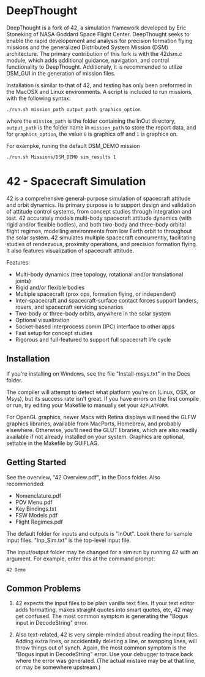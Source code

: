 # DeepThought

DeepThought is a fork of 42, a simulation framework developed by Eric Stoneking
of NASA Goddard Space Flight Center. DeepThought seeks to enable the rapid
developement and analysis for precision formation flying missions and the
generalized Distributed System Mission (DSM) architecture. The primary contribution
of this fork is with the 42dsm.c module, which adds additional guidance, navigation,
and control functionality to DeepThought. Additionaly, it is recommended to utilze
DSM_GUI in the generation of mission files.

Installation is similar to that of 42, and testing has only been preformed in
the MacOSX and Linux environments. A script is included to run missions, with
the following syntax:

```./run.sh mission_path output_path graphics_option```

where the `mission_path` is the folder containing the InOut directory,
`output_path` is the folder name in `mission_path` to store the report data,
and for `graphics_option`, the value `0` is graphics off and `1` is graphics on.

For exampke, runing the default DSM_DEMO mission

```./run.sh Missions/DSM_DEMO sim_results 1```

# 42 - Spacecraft Simulation

42 is a comprehensive general-purpose simulation of spacecraft attitude and
orbit dynamics. Its primary purpose is to support design and validation of
attitude control systems, from concept studies through integration and test. 42
accurately models multi-body spacecraft attitude dynamics (with rigid and/or
flexible bodies), and both two-body and three-body orbital flight regimes,
modelling environments from low Earth orbit to throughout the solar system. 42
simulates multiple spacecraft concurrently, facilitating studies of rendezvous,
proximity operations, and precision formation flying. It also features
visualization of spacecraft attitude.

Features:

  - Multi-body dynamics (tree topology, rotational and/or translational
    joints)
  - Rigid and/or flexible bodies
  - Multiple spacecraft (prox ops, formation flying, or independent)
  - Inter-spacecraft and spacecraft-surface contact forces support landers,
    rovers, and spacecraft servicing scenarios
  - Two-body or three-body orbits, anywhere in the solar system
  - Optional visualization
  - Socket-based interprocess comm (IPC) interface to other apps
  - Fast setup for concept studies
  - Rigorous and full-featured to support full spacecraft life cycle

## Installation

If you're installing on Windows, see the file "Install-msys.txt" in the Docs
folder.

The compiler will attempt to detect what platform you're on (Linux, OSX, or
Msys), but its success rate isn't great. If you have errors on the first
compile or run, try editing your Makefile to manually set your `42PLATFORM`.

For OpenGL graphics, newer Macs with Retina displays will need the GLFW graphics libraries, available from MacPorts, Homebrew, and probably elsewhere.  Otherwise, you'll need the GLUT libraries, which are also readily available if not already installed on your system.  Graphics are optional, settable in the Makefile by GUIFLAG.

## Getting Started

See the overview, "42 Overview.pdf", in the Docs folder. Also recommended:

- Nomenclature.pdf
- POV Menu.pdf
- Key Bindings.txt
- FSW Models.pdf
- Flight Regimes.pdf

The default folder for inputs and outputs is "InOut". Look there for sample
input files. "Inp_Sim.txt" is the top-level input file.

The input/output folder may be changed for a sim run by running 42 with an
argument. For example, enter this at the command prompt:

    42 Demo

## Common Problems

1) 42 expects the input files to be plain vanilla text files. If your text
editor adds formatting, makes straight quotes into smart quotes, etc, 42 may get
confused. The most common symptom is generating the "Bogus input in
DecodeString" error.

2) Also text-related, 42 is very simple-minded about reading the input files.
Adding extra lines, or accidentally deleting a line, or swapping lines, will
throw things out of synch. Again, the most common symptom is the "Bogus input in
DecodeString" error. Use your debugger to trace back where the error was
generated. (The actual mistake may be at that line, or may be somewhere
upstream.)
